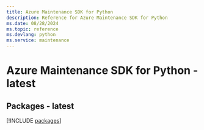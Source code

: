 ```yaml
---
title: Azure Maintenance SDK for Python
description: Reference for Azure Maintenance SDK for Python
ms.date: 08/28/2024
ms.topic: reference
ms.devlang: python
ms.service: maintenance
---
```

# Azure Maintenance SDK for Python - latest
## Packages - latest
[!INCLUDE [packages](maintenance-index.md)]